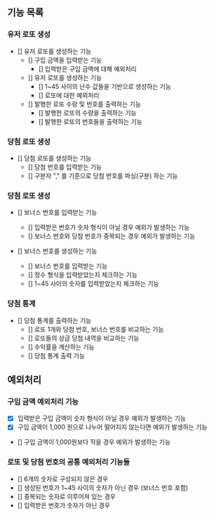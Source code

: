 
## 기능 목록

### 유저 로또 생성
- [] 유저 로또를 생성하는 기능
  - [] 구입 금액을 입력받는 기능
    - [] 입력받은 구입 금액에 대해 예외처리
  - [] 유저 로또를 생성하는 기능
    - [] 1~45 사이의 난수 값들을 기반으로 생성하는 기능
    - [] 로또에 대한 예외처리
  - [] 발행한 로또 수량 및 번호를 출력하는 기능
    - [] 발행한 로또의 수량을 출력하는 기능
    - [] 발행한 로또의 번호들을 출력하는 기능


### 당첨 로또 생성
- [] 당첨 로또를 생성하는 기능
  - [] 당첨 번호를 입력받는 기능
  - [] 구분자 "," 를 기준으로 당첨 번호를 파싱(구분) 하는 기능


### 당첨 로또 생성
- [] 보너스 번호를 입력받는 기능
  - [] 입력받은 번호가 숫자 형식이 아닐 경우 예외가 발생하는 기능
  - [] 보너스 번호와 당첨 번호가 중복되는 경우 예외가 발생하는 기능

- [] 보너스 번호를 생성하는 기능
  - [] 보너스 번호를 입력받는 기능
  - [] 정수 형식을 입력받았는지 체크하는 기능
  - [] 1~45 사이의 숫자를 입력받았는지 체크하는 기능


### 당첨 통계
- [] 당첨 통계를 출력하는 기능
  - [] 로또 1개와 당첨 번호, 보너스 번호를 비교하는 기능
  - [] 로또들의 상금 당첨 내역을 비교하는 기능
  - [] 수익률을 계산하는 기능
  - [] 당첨 통계 출력 기능



## 예외처리 
### 구입 금액 예외처리 기능
- [X] 입력받은 구입 금액이 숫자 형식이 아닐 경우 예외가 발생하는 기능
- [X] 구입 금액이 1,000 원으로 나누어 떨어지지 않는다면 예외가 발생하는 기능
- [] 구입 금액이 1,000원보다 작을 경우 예외가 발생하는 기능


### 로또 및 당첨 번호의 공통 예외처리 기능들
- [] 6개의 숫자로 구성되지 않은 경우
- [] 생성된 번호가 1~45 사이의 숫자가 아닌 경우 (보너스 번호 포함)
- [] 중복되는 숫자로 이루어져 있는 경우
- [] 입력받은 번호가 숫자가 아닌 경우